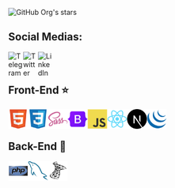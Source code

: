 ![GitHub Org's stars](https://img.shields.io/github/stars/henrysccp?style=social)

## Social Medias:

<p>
<a href="https://t.me/HenrSCCP" target="_blank"><img align="left" alt="Telegram" heigth="20" width="30" src="https://raw.githubusercontent.com/gauravghongde/social-icons/master/PNG/Color/Telegram.png" title="Telegram" /></a>
<a href="https://www.twitter.com/_HenrySCCP" target="_blank"><img align="left" alt="Twitter" heigth="20" width="30" src="https://raw.githubusercontent.com/gauravghongde/social-icons/master/PNG/Color/Twitter.png" title="Twitter" /></a>
<a href="https://www.linkedin.com/in/henry-victor-794a37b0/" target="_blank"><img align="left" alt="LinkedIn" heigth="20" width="30" src="https://raw.githubusercontent.com/gauravghongde/social-icons/master/PNG/Color/LinkedIN.png" title="LinkedIn" /></a>
</p>

<br /><br />

## Front-End :star:

<p>
<img align="left" alt="HTML" heigth="30" width="40" src="https://raw.githubusercontent.com/devicons/devicon/master/icons/html5/html5-original.svg" title="HTML 5" />
<img align="left" alt="CSS3" heigth="30" width="40" src="https://raw.githubusercontent.com/devicons/devicon/master/icons/css3/css3-original.svg" title="CSS3" />
<img align="left" alt="SASS" heigth="28" width="40" src="https://raw.githubusercontent.com/devicons/devicon/master/icons/sass/sass-original.svg" title="SASS" />
<img align="left" alt="Bootstrap" heigth="28" width="40" src="https://raw.githubusercontent.com/devicons/devicon/master/icons/bootstrap/bootstrap-original.svg" title="Bootstrap" />
<img align="left" alt="JS" heigth="28" width="40" src="https://raw.githubusercontent.com/devicons/devicon/master/icons/javascript/javascript-original.svg" title="JavaScript" />
<img align="left" alt="React" heigth="28" width="40" src="https://raw.githubusercontent.com/devicons/devicon/master/icons/react/react-original.svg" title="React" />
<img align="left" alt="NextJS" heigth="28" width="40" src="https://raw.githubusercontent.com/devicons/devicon/master/icons/nextjs/nextjs-original.svg" title="NextJS" />
<img align="left" alt="jQuery"heigth="28" width="40" src="https://raw.githubusercontent.com/devicons/devicon/master/icons/jquery/jquery-original.svg" title="jQuery" />
</p>
<br /><br />

## Back-End :beginner:

<p>
<img align="left" alt="PHP" heigth="28" width="40" src="https://raw.githubusercontent.com/devicons/devicon/master/icons/php/php-original.svg" title="PHP" />
<img align="left" alt="MySQL" heigth="28" width="40" src="https://raw.githubusercontent.com/devicons/devicon/master/icons/mysql/mysql-original.svg" title="MySQL" />
<img align="left" alt="SQLServer" heigth="28" width="40" src="https://raw.githubusercontent.com/devicons/devicon/master/icons/microsoftsqlserver/microsoftsqlserver-plain.svg" title="SQLServer" />
</p>
